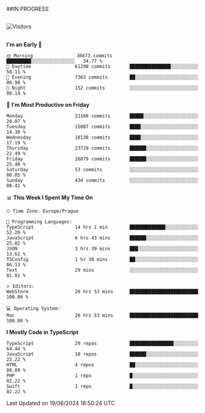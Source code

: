 ##IN PROGRESS
##
![Visitors](https://komarev.com/ghpvc/?username=petrbui&style=for-the-badge&label=Visitors+👀)



##
<!--
[![My GitHub stats](https://github-readme-stats.vercel.app/api?username=petrbui&theme=github_dark)](https://github.com/anuraghazra/github-readme-stats)

[![My wakatime stats](https://github-readme-stats.vercel.app/api/wakatime?username=petrbui&theme=github_dark)](https://github.com/anuraghazra/github-readme-stats)
-->
<!--START_SECTION:waka-->
**I'm an Early 🐤** 

```text
🌞 Morning                36673 commits       █████████░░░░░░░░░░░░░░░░   34.77 % 
🌆 Daytime                61298 commits       ███████████████░░░░░░░░░░   58.11 % 
🌃 Evening                7363 commits        ██░░░░░░░░░░░░░░░░░░░░░░░   06.98 % 
🌙 Night                  152 commits         ░░░░░░░░░░░░░░░░░░░░░░░░░   00.14 % 
```
📅 **I'm Most Productive on Friday** 

```text
Monday                   21166 commits       █████░░░░░░░░░░░░░░░░░░░░   20.07 % 
Tuesday                  15087 commits       ████░░░░░░░░░░░░░░░░░░░░░   14.30 % 
Wednesday                18138 commits       ████░░░░░░░░░░░░░░░░░░░░░   17.19 % 
Thursday                 23729 commits       ██████░░░░░░░░░░░░░░░░░░░   22.49 % 
Friday                   26879 commits       ██████░░░░░░░░░░░░░░░░░░░   25.48 % 
Saturday                 53 commits          ░░░░░░░░░░░░░░░░░░░░░░░░░   00.05 % 
Sunday                   434 commits         ░░░░░░░░░░░░░░░░░░░░░░░░░   00.41 % 
```


📊 **This Week I Spent My Time On** 

```text
🕑︎ Time Zone: Europe/Prague

💬 Programming Languages: 
TypeScript               14 hrs 1 min        █████████████░░░░░░░░░░░░   52.20 % 
JavaScript               6 hrs 43 mins       ██████░░░░░░░░░░░░░░░░░░░   25.02 % 
JSON                     3 hrs 39 mins       ███░░░░░░░░░░░░░░░░░░░░░░   13.62 % 
TSConfig                 1 hr 38 mins        ██░░░░░░░░░░░░░░░░░░░░░░░   06.13 % 
Text                     29 mins             ░░░░░░░░░░░░░░░░░░░░░░░░░   01.81 % 

🔥 Editors: 
WebStorm                 26 hrs 53 mins      █████████████████████████   100.00 % 

💻 Operating System: 
Mac                      26 hrs 53 mins      █████████████████████████   100.00 % 
```

**I Mostly Code in TypeScript** 

```text
TypeScript               29 repos            ████████████████░░░░░░░░░   64.44 % 
JavaScript               10 repos            ██████░░░░░░░░░░░░░░░░░░░   22.22 % 
HTML                     4 repos             ██░░░░░░░░░░░░░░░░░░░░░░░   08.89 % 
PHP                      1 repo              █░░░░░░░░░░░░░░░░░░░░░░░░   02.22 % 
Swift                    1 repo              █░░░░░░░░░░░░░░░░░░░░░░░░   02.22 % 
```




 Last Updated on 19/06/2024 18:50:24 UTC
<!--END_SECTION:waka-->
